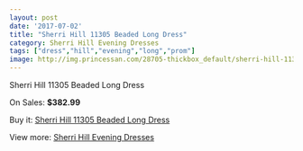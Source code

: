```yaml
---
layout: post
date: '2017-07-02'
title: "Sherri Hill 11305 Beaded Long Dress"
category: Sherri Hill Evening Dresses
tags: ["dress","hill","evening","long","prom"]
image: http://img.princessan.com/28705-thickbox_default/sherri-hill-11305-beaded-long-dress.jpg
---
```

Sherri Hill 11305 Beaded Long Dress

On Sales: **$382.99**
<a href="https://www.princessan.com/en/13094-sherri-hill-11305-beaded-long-dress.html"><amp-img layout="responsive" width="600" height="600" src="//img.princessan.com/28705-thickbox_default/sherri-hill-11305-beaded-long-dress.jpg" alt="Sherri Hill 11305 Beaded Long Dress 0" /></a>
<a href="https://www.princessan.com/en/13094-sherri-hill-11305-beaded-long-dress.html"><amp-img layout="responsive" width="600" height="600" src="//img.princessan.com/28706-thickbox_default/sherri-hill-11305-beaded-long-dress.jpg" alt="Sherri Hill 11305 Beaded Long Dress 1" /></a>

Buy it: [Sherri Hill 11305 Beaded Long Dress](https://www.princessan.com/en/13094-sherri-hill-11305-beaded-long-dress.html "Sherri Hill 11305 Beaded Long Dress")

View more: [Sherri Hill Evening Dresses](https://www.princessan.com/en/95- "Sherri Hill Evening Dresses")